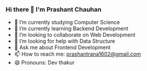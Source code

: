 ### Hi there 👋 I'm Prashant Chauhan
- 🔭 I’m currently studying Computer Science
- 🌱 I’m currently learning Backend Development
- 👯 I’m looking to collaborate on Web Development
- 🤔 I’m looking for help with Data Structure
- 💬 Ask me about Frontend Development
- 📫 How to reach me: prashantrana1602@gmail.com
- 😄 Pronouns: Dev thakur 

